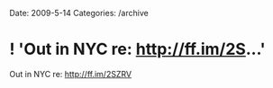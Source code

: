 Date: 2009-5-14
Categories: /archive

# ! 'Out in NYC re: http://ff.im/2S...'

Out in NYC re: <a href="http://ff.im/2SZRV" rel="nofollow">http://ff.im/2SZRV</a>
